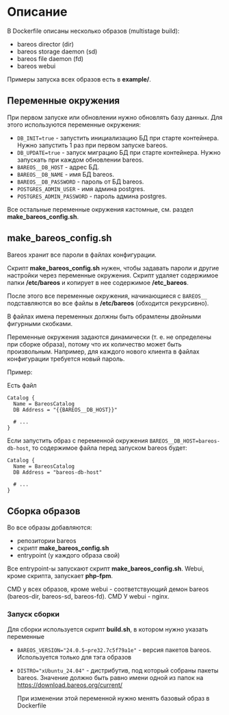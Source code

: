 # Описание

В Dockerfile описаны несколько образов (multistage build):

- bareos director (dir)
- bareos storage daemon (sd)
- bareos file daemon (fd)
- bareos webui


Примеры запуска всех образов есть в **example/**.


## Переменные окружения

При первом запуске или обновлении нужно обновлять базу данных. Для этого используются переменные
окружения:

- ``DB_INIT=true`` - запустить инициализацию БД при старте контейнера. Нужно запустить 1 раз при
  первом запуске bareos.
- ``DB_UPDATE=true`` - запуск миграцию БД при старте контейнера. Нужно запускать при каждом
  обновлении bareos.
- ``BAREOS__DB_HOST`` - адрес БД.
- ``BAREOS__DB_NAME`` - имя БД bareos.
- ``BAREOS__DB_PASSWORD`` - пароль от БД bareos.
- ``POSTGRES_ADMIN_USER`` - имя админа postgres.
- ``POSTGRES_ADMIN_PASSWORD`` - пароль админа postgres.

Все остальные переменные окружения кастомные, см. раздел **make_bareos_config.sh**.


## make_bareos_config.sh

Bareos хранит все пароли в файлах конфигурации.

Скрипт **make_bareos_config.sh** нужен, чтобы задавать пароли и другие настройки через переменные
окружения. Скрипт удаляет содержимое папки **/etc/bareos** и копирует в нее содержимое
**/etc_bareos**.

После этого все переменные окружения, начинающиеся с ``BAREOS__`` подставляются во все файлы
в **/etc/bareos** (обходится рекурсивно).

В файлах имена переменных должны быть обрамлены двойными фигурными скобками.

Переменные окружения задаются динамически (т. е. не определены при сборке образа), потому что
их количество может быть произвольным. Например, для каждого нового клиента в файлах конфигурации
требуется новый пароль.

Пример:

Есть файл

```nginx
Catalog {
  Name = BareosCatalog
  DB Address = "{{BAREOS__DB_HOST}}"

  # ...
}
```

Если запустить образ с переменной окружения ``BAREOS__DB_HOST=bareos-db-host``, то
содержимое файла перед запуском bareos будет:

```nginx
Catalog {
  Name = BareosCatalog
  DB Address = "bareos-db-host"

  # ...
}
```


## Сборка образов

Во все образы добавляются:

- репозитории bareos
- скрипт **make_bareos_config.sh**
- entrypoint (у каждого образа свой)

Все entrypoint-ы запускают скрипт **make_bareos_config.sh**.
Webui, кроме скрипта, запускает **php-fpm**.

CMD у всех образов, кроме webui - соответствующий демон bareos (bareos-dir, bareos-sd, bareos-fd).
CMD У webui - nginx.


### Запуск сборки

Для сборки используется скрипт **build.sh**, в котором нужно указать переменные

- ``BAREOS_VERSION="24.0.5~pre32.7c5f79a1e"`` - версия пакетов bareos. Используется только для тэга
  образов
- ``DISTRO="xUbuntu_24.04"`` - дистрибутив, под который собраны пакеты bareos. Значение должно быть
  равно имени одной из папок на https://download.bareos.org/current/

  При изменении этой переменной нужно менять базовый образ в Dockerfile
